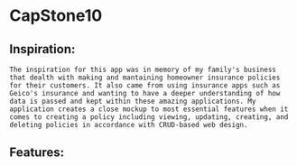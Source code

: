 # CapStone10
## Inspiration:
    The inspiration for this app was in memory of my family's business that dealth with making and mantaining homeowner insurance policies for their customers. It also came from using insurance apps such as Geico's insurance and wanting to have a deeper understanding of how data is passed and kept within these amazing applications. My application creates a close mockup to most essential features when it comes to creating a policy including viewing, updating, creating, and deleting policies in accordance with CRUD-based web design.
## Features:
